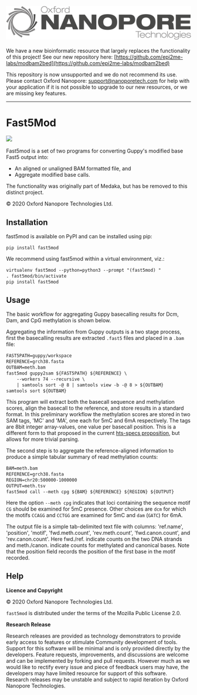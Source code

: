 ﻿
![ONT_logo](/ONT_logo.png)
-----------------------------

We have a new bioinformatic resource that largely replaces the functionality of this project! See our new repository here: [https://github.com/epi2me-labs/modbam2bed](https://github.com/epi2me-labs/modbam2bed)


This repository is now unsupported and we do not recommend its use. Please contact Oxford Nanopore: support@nanoporetech.com for help with your application if it is not possible to upgrade to our new resources, or we are missing key features.

******************

Fast5Mod
========

[![](https://img.shields.io/pypi/v/fast5mod.svg)](https://pypi.org/project/fast5mod/)

Fast5mod is a set of two programs for converting Guppy's modified base Fast5 output into:

  * An aligned or unaligned BAM formatted file, and
  * Aggregate modified base calls.

The functionality was originally part of Medaka, but has be removed to this distinct project.

© 2020 Oxford Nanopore Technologies Ltd.

Installation
------------

fast5mod is available on PyPI and can be installed using pip:

    pip install fast5mod

We recommend using fast5mod within a virtual environment, viz.:

    virtualenv fast5mod --python=python3 --prompt "(fast5mod) "
    . fast5mod/bin/activate
    pip install fast5mod

Usage
-----

The basic workflow for aggregating Guppy basecalling results
for Dcm, Dam, and CpG methylation is shown below.

Aggregating the information from Guppy outputs is a two stage process, first
the basecalling results are extracted `.fast5` files and placed in a `.bam`
file:

    FAST5PATH=guppy/workspace
    REFERENCE=grch38.fasta
    OUTBAM=meth.bam
    fast5mod guppy2sam ${FAST5PATH} ${REFERENCE} \
        --workers 74 --recursive \
        | samtools sort -@ 8 | samtools view -b -@ 8 > ${OUTBAM}
    samtools sort ${OUTBAM}

This program will extract both the basecall sequence and methylation scores,
align the basecall to the reference, and store results in a standard format.
In this preliminary workflow the methylation scores are stored in two SAM
tags, 'MC' and 'MA', one each for 5mC and 6mA respectively. The tags are
8bit integer array-values, one value per basecall position. This is a
different form to that proposed in the current
[hts-specs proposition](https://github.com/samtools/hts-specs/pull/418/files),
but allows for more trivial parsing.

The second step is to aggregate the reference-aligned information to produce
a simple tabular summary of read methylation counts:

    BAM=meth.bam
    REFERENCE=grch38.fasta
    REGION=chr20:500000-1000000
    OUTPUT=meth.tsv
    fast5mod call --meth cpg ${BAM} ${REFERENCE} ${REGION} ${OUTPUT}

Here the option `--meth cpg` indicates that loci containing the sequence
motif `CG` should be examined for 5mC presence. Other choices are
`dcm` for which the motifs `CCAGG` and `CCTGG` are examined for 5mC and `dam`
(`GATC`) for 6mA.

The output file is a simple tab-delimited text file with columns:
'ref.name', 'position', 'motif', 'fwd.meth.count', 'rev.meth.count',
'fwd.canon.count', and 'rev.canon.count'. Here fwd./ref. indicate counts on the
two DNA strands and meth./canon. indicate counts for methylated and
canonical bases. Note that the position field records the position of the
first base in the motif recorded.


Help
----

**Licence and Copyright**

© 2020 Oxford Nanopore Technologies Ltd.

`fast5mod` is distributed under the terms of the Mozilla Public License 2.0.

**Research Release**

Research releases are provided as technology demonstrators to provide early
access to features or stimulate Community development of tools. Support for
this software will be minimal and is only provided directly by the developers.
Feature requests, improvements, and discussions are welcome and can be
implemented by forking and pull requests. However much as we would
like to rectify every issue and piece of feedback users may have, the
developers may have limited resource for support of this software. Research
releases may be unstable and subject to rapid iteration by Oxford Nanopore
Technologies.
